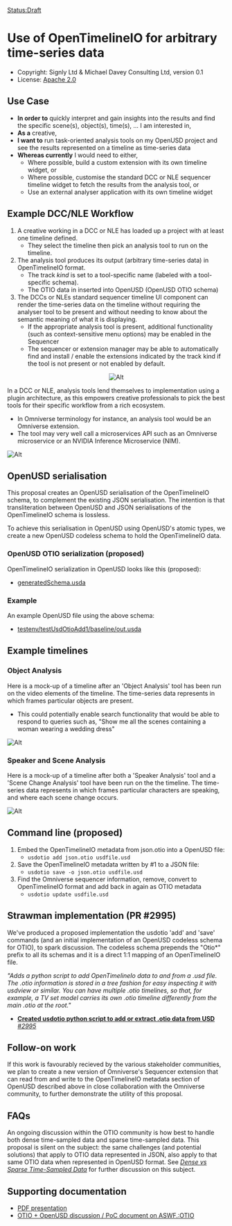 [Status:Draft]()
# Use of OpenTimelineIO for arbitrary time-series data

- Copyright: Signly Ltd & Michael Davey Consulting Ltd, version 0.1
- License: [Apache 2.0](/proposals/usdotio/LICENSE.md)

## Use Case
- **In order to** quickly interpret and gain insights into the results and find the specific scene(s), object(s), time(s), ... I am interested in,
- **As a** creative,
- **I want to** run task-oriented analysis tools on my OpenUSD project and see the results represented on a timeline as time-series data
- **Whereas currently** I would need to either,
    - Where possible, build a custom extension with its own timeline widget, or
    - Where possible, customise the standard DCC or NLE sequencer timeline widget to fetch the results from the analysis tool, or
    - Use an external analyser application with its own timeline widget

## Example DCC/NLE Workflow

1. A creative working in a DCC or NLE has loaded up a project with at least one timeline defined.
    - They select the timeline then pick an analysis tool to run on the timeline.
2. The analysis tool produces its output (arbitrary time-series data) in OpenTimelineIO format.
    - The track *kind* is set to a tool-specific name (labeled with a tool-specific schema).
    - The OTIO data in inserted into OpenUSD (OpenUSD OTIO schema)
3. The DCCs or NLEs standard sequencer timeline UI component can render the time-series data on the timeline without requiring the analyser tool to be present and without needing to know about the semantic meaning of what it is displaying.
    - If the appropriate analysis tool is present, additional functionality (such as context-sensitive menu options) may be enabled in the Sequencer 
    - The sequencer or extension manager may be able to automatically find and install / enable the extensions indicated by the track kind if the tool is not present or not enabled by default.

<div style="text-align: center;">

![Alt](/proposals/usdotio/Analysis%20menu.png)

</div>

In a DCC or NLE, analysis tools lend themselves to implementation using a plugin architecture, as this empowers creative professionals to pick the best tools for their specific workflow from a rich ecosystem.
- In Omniverse terminology for instance, an analysis tool would be an Omniverse extension.
- The tool may very well call a microservices API such as an Omniverse microservice or an NVIDIA Inference Microservice (NIM).


![Alt](/proposals/usdotio/Workflow.png)


## OpenUSD serialisation
This proposal creates an OpenUSD serialisation of the OpenTimelineIO schema, to complement the existing JSON serialisation.  The intention is that transliteration between OpenUSD and JSON serialisations of the OpenTimelineIO schema is lossless.

To achieve this serialisation in OpenUSD using OpenUSD's atomic types, we create a new OpenUSD codeless schema to hold the OpenTimelineIO data.

### OpenUSD OTIO serialization (proposed)
OpenTimelineIO serialization in OpenUSD looks like this (proposed):
- [generatedSchema.usda](https://docs.google.com/document/d/1pjWVgwJjt6N6V868geHNKBnqlZ_ACZCsEfZIaQRe-18/edit#heading=h.nx4ytxndufde)

### Example
An example OpenUSD file using the above schema:
- [testenv/testUsdOtioAdd1/baseline/out.usda](https://docs.google.com/document/d/1pjWVgwJjt6N6V868geHNKBnqlZ_ACZCsEfZIaQRe-18/edit#heading=h.h75d7jxyqeoh)

## Example timelines
### Object Analysis
Here is a mock-up of a timeline after an 'Object Analysis' tool has been run on the video elements of the timeline. The time-series data represents in which frames particular objects are present.
- This could potentially enable search functionality that would be able to respond to queries such as, "Show me all the scenes containing a woman wearing a wedding dress"

![Alt](/proposals/usdotio/Object%20Analysis.png)

### Speaker and Scene Analysis
Here is a mock-up of a timeline after both a 'Speaker Analysis' tool and a 'Scene Change Analysis' tool have been run on the the timeline. The time-series data represents in which frames particular characters are speaking, and where each scene change occurs.

![Alt](/proposals/usdotio/Speaker%20and%20Scene%20Analysis.png)

## Command line (proposed)
1. Embed the OpenTimelineIO metadata from json.otio into a OpenUSD file:
    - `usdotio add json.otio usdfile.usd`
2. Save the OpenTimelineIO metadata written by #1 to a JSON file:
    - `usdotio save -o json.otio usdfile.usd`
3. Find the Omniverse sequencer information, remove, convert to
OpenTimelineIO format and add back in again as OTIO metadata
    - `usdotio update usdfile.usd`

## Strawman implementation (PR #2995)
We've produced a proposed implementation the usdotio 'add' and 'save' commands (and an initial implementation of an OpenUSD codeless schema for OTIO), to spark discussion.
The codeless schema prepends the "Otio*" prefix to all its schemas and it is a direct 1:1 mapping of an OpenTimelineIO file. 

*"Adds a python script to add OpenTimelineIo data to and from a .usd file. The .otio information is stored in a tree fashion for easy inspecting it with usdview or similar.
You can have multiple .otio timelines, so that, for example, a TV set model carries its own .otio timeline differently from the main .otio at the root."*

- [**Created usdotio python script to add or extract .otio data from USD** *#2995*](https://github.com/PixarAnimationStudios/OpenUSD/pull/2995)

## Follow-on work
If this work is favourably recieved by the various stakeholder communities, we plan to create a new version of Omniverse's Sequencer extension that can read from and write to the OpenTimelineIO metadata section of OpenUSD described above in close collaboration with the Omniverse community, to further demonstrate the utility of this proposal.

## FAQs
An ongoing discussion within the OTIO community is how best to handle both dense time-sampled data and sparse time-sampled data. This proposal is silent on the subject: the same challenges (and potential solutions) that apply to OTIO data represented in JSON, also apply to that same OTIO data when represented in OpenUSD format. See [*Dense vs Sparse Time-Sampled Data*](https://docs.google.com/document/d/1pjWVgwJjt6N6V868geHNKBnqlZ_ACZCsEfZIaQRe-18/edit#heading=h.4yoitppk0adj) for further discussion on this subject.

## Supporting documentation
- [PDF presentation](/proposals/usdotio/OpenTimelineIO%20&%20OpenUSD.pdf)
- [OTIO + OpenUSD discussion / PoC document on ASWF.:OTIO](https://docs.google.com/document/d/1pjWVgwJjt6N6V868geHNKBnqlZ_ACZCsEfZIaQRe-18)
 
